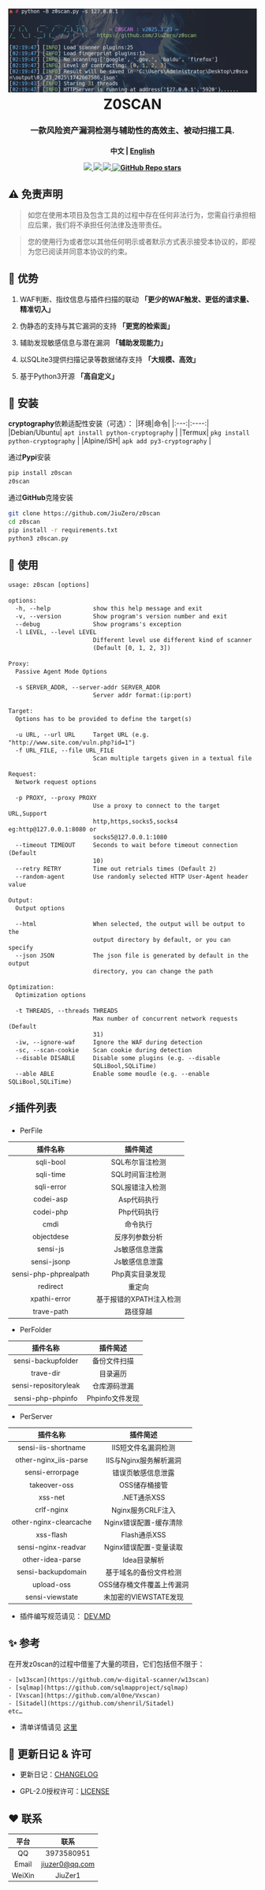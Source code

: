 <h1 align="center">
  <br>
  <img src="doc/logo.png">
  <br>
   Z0SCAN
  <br>
</h1>

<h3 align="center">一款风险资产漏洞检测与辅助性的高效主、被动扫描工具.</h4>

<h4 align="center" dir="auto">
  中文 | <a href="https://github.com/JiuZero/z0scan/blob/master/README.MD">English</a>
</p>

<p align="center">
  <a href="https://www.python.org/">
      <img src="https://img.shields.io/badge/Language-Python3-yellow.svg">
  <a href="https://github.com/JiuZero/z0scan">
      <img src="https://img.shields.io/pypi/v/z0scan">
  <a href="https://www.gnu.org/licenses/gpl-2.0.en.html">
      <img src="https://img.shields.io/badge/License-GPL2-_red.svg">
      <img alt="GitHub Repo stars" src="https://img.shields.io/github/stars/jiuzero/z0scan">
  </a>
</p>

## ⚠️ 免责声明

> 如您在使用本项目及包含工具的过程中存在任何非法行为，您需自行承担相应后果，我们将不承担任何法律及连带责任。

> 您的使用行为或者您以其他任何明示或者默示方式表示接受本协议的，即视为您已阅读并同意本协议的约束。

## 🌟 优势

1. WAF判断、指纹信息与插件扫描的联动
**「更少的WAF触发、更低的请求量、精准切入」**

2. 伪静态的支持与其它漏洞的支持
**「更宽的检索面」**

3. 辅助发现敏感信息与潜在漏洞
**「辅助发现能力」**

4. 以SQLite3提供扫描记录等数据储存支持
**「大规模、高效」**

5. 基于Python3开源
**「高自定义」**

## 🔧 安装

**cryptography**依赖适配性安装（可选）：
|环境|命令|
|:---:|:----:|
|Debian/Ubuntu| `apt install python-cryptography` |
|Termux| `pkg install python-cryptography` |
|Alpine/iSH| `apk add py3-cryptography` |

通过**Pypi**安装
```bash
pip install z0scan
z0scan
```

通过**GitHub**克隆安装
```bash
git clone https://github.com/JiuZero/z0scan
cd z0scan
pip install -r requirements.txt
python3 z0scan.py
```

## 🚀 使用

```
usage: z0scan [options]

options:
  -h, --help            show this help message and exit
  -v, --version         Show program's version number and exit
  --debug               Show programs's exception
  -l LEVEL, --level LEVEL
                        Different level use different kind of scanner
                        (Default [0, 1, 2, 3])

Proxy:
  Passive Agent Mode Options

  -s SERVER_ADDR, --server-addr SERVER_ADDR
                        Server addr format:(ip:port)

Target:
  Options has to be provided to define the target(s)

  -u URL, --url URL     Target URL (e.g. "http://www.site.com/vuln.php?id=1")
  -f URL_FILE, --file URL_FILE
                        Scan multiple targets given in a textual file

Request:
  Network request options

  -p PROXY, --proxy PROXY
                        Use a proxy to connect to the target URL,Support
                        http,https,socks5,socks4 eg:http@127.0.0.1:8080 or
                        socks5@127.0.0.1:1080
  --timeout TIMEOUT     Seconds to wait before timeout connection (Default
                        10)
  --retry RETRY         Time out retrials times (Default 2)
  --random-agent        Use randomly selected HTTP User-Agent header value

Output:
  Output options

  --html                When selected, the output will be output to the
                        output directory by default, or you can specify
  --json JSON           The json file is generated by default in the output
                        directory, you can change the path

Optimization:
  Optimization options

  -t THREADS, --threads THREADS
                        Max number of concurrent network requests (Default
                        31)
  -iw, --ignore-waf     Ignore the WAF during detection
  -sc, --scan-cookie    Scan cookie during detection
  --disable DISABLE     Disable some plugins (e.g. --disable
                        SQLiBool,SQLiTime)
  --able ABLE           Enable some moudle (e.g. --enable SQLiBool,SQLiTime)
```

## ⚡️插件列表

- PerFile

|插件名称|插件简述|
|:---:|:----:|
|sqli-bool|SQL布尔盲注检测|
|sqli-time|SQL时间盲注检测|
|sqli-error|SQL报错注入检测|
|codei-asp|Asp代码执行|
|codei-php|Php代码执行|
|cmdi|命令执行|
|objectdese|反序列参数分析|
|sensi-js|Js敏感信息泄露|
|sensi-jsonp|Js敏感信息泄露|
|sensi-php-phprealpath|Php真实目录发现|
|redirect|重定向|
|xpathi-error|基于报错的XPATH注入检测|
|trave-path|路径穿越|

- PerFolder

|插件名称|插件简述|
|:---:|:----:|
|sensi-backupfolder|备份文件扫描|
|trave-dir|目录遍历|
|sensi-repositoryleak|仓库源码泄漏|
|sensi-php-phpinfo|Phpinfo文件发现|

- PerServer

|插件名称|插件简述|
|:---:|:----:|
|sensi-iis-shortname|IIS短文件名漏洞检测|
|other-nginx_iis-parse|IIS与Nginx服务解析漏洞|
|sensi-errorpage|错误页敏感信息泄露|
|takeover-oss|OSS储存桶接管|
|xss-net|.NET通杀XSS|
|crlf-nginx|Nginx服务CRLF注入|
|other-nginx-clearcache|Nginx错误配置-缓存清除|
|xss-flash|Flash通杀XSS|
|sensi-nginx-readvar|Nginx错误配置-变量读取|
|other-idea-parse|Idea目录解析|
|sensi-backupdomain|基于域名的备份文件检测|
|upload-oss|OSS储存桶文件覆盖上传漏洞|
|sensi-viewstate|未加密的VIEWSTATE发现|

- 插件编写规范请见：
[DEV.MD](https://github.com/JiuZero/z0scan/blob/master/doc/DEV.MD)

## ✨ 参考

在开发z0scan的过程中借鉴了大量的项目，它们包括但不限于：
```
- [w13scan](https://github.com/w-digital-scanner/w13scan)
- [sqlmap](https://github.com/sqlmapproject/sqlmap)
- [Vxscan](https://github.com/al0ne/Vxscan)
- [Sitadel](https://github.com/shenril/Sitadel)
etc…
```

- 清单详情请见 [这里](https://github.com/JiuZero/z0scan/blob/master/doc/THANKS.MD)

## 🔆 更新日记 & 许可

- 更新日记：[CHANGELOG](https://github.com/JiuZero/z0scan/blob/master/doc/CHANGE.MD)

- GPL-2.0授权许可：[LICENSE](https://github.com/JiuZero/z0scan/blob/master/LICENSE)

## ❤️ 联系

|平台|联系|
|:---:|:----:|
|QQ|3973580951|
|Email|jiuzer0@qq.com|
|WeiXin|JiuZer1|
